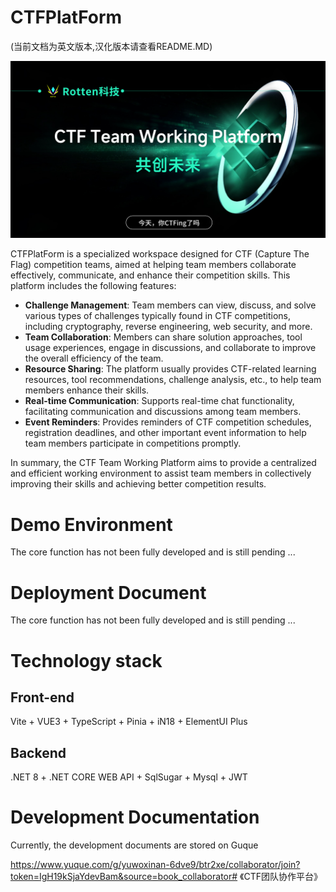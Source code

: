 #  CTFPlatForm
(当前文档为英文版本,汉化版本请查看README.MD)

![CTF-Team-Working-Platform](README-EN/ae468a73-bfec-4f39-bd90-7de448bb5cbe.png)

CTFPlatForm is a specialized workspace designed for CTF (Capture The Flag) competition teams, aimed at helping team members collaborate effectively, communicate, and enhance their competition skills. This platform includes the following features:

- **Challenge Management**: Team members can view, discuss, and solve various types of challenges typically found in CTF competitions, including cryptography, reverse engineering, web security, and more.
- **Team Collaboration**: Members can share solution approaches, tool usage experiences, engage in discussions, and collaborate to improve the overall efficiency of the team.
- **Resource Sharing**: The platform usually provides CTF-related learning resources, tool recommendations, challenge analysis, etc., to help team members enhance their skills.
- **Real-time Communication**: Supports real-time chat functionality, facilitating communication and discussions among team members.
- **Event Reminders**: Provides reminders of CTF competition schedules, registration deadlines, and other important event information to help team members participate in competitions promptly.

In summary, the CTF Team Working Platform aims to provide a centralized and efficient working environment to assist team members in collectively improving their skills and achieving better competition results.


# Demo Environment
The core function has not been fully developed and is still pending ...



# Deployment Document
The core function has not been fully developed and is still pending ...



# Technology stack
## Front-end
Vite + VUE3 + TypeScript + Pinia + iN18 + ElementUI Plus
## Backend
.NET 8 + .NET CORE WEB API + SqlSugar + Mysql + JWT
# Development Documentation
Currently, the development documents are stored on Guque

https://www.yuque.com/g/yuwoxinan-6dve9/btr2xe/collaborator/join?token=IgH19kSjaYdevBam&source=book_collaborator# 《CTF团队协作平台》